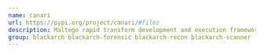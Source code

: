 ```yaml
---
name: canari
url: https://pypi.org/project/canari/#files
description: Maltego rapid transform development and execution framework.
group: blackarch blackarch-forensic blackarch-recon blackarch-scanner
---
```

